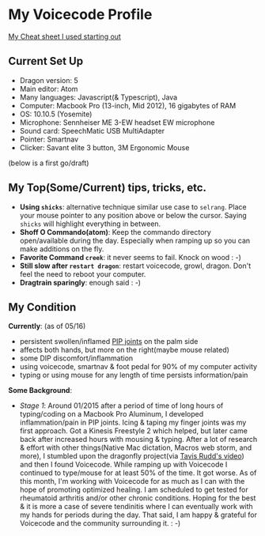 # My Voicecode Profile

[My Cheat sheet I used starting out](https://docs.google.com/spreadsheets/d/1-QJJSWx0MR6vZzY0a8lXDg7ZJPv-h2H7i0lD6sLiIY4/edit?usp=sharing)

## Current Set Up
- Dragon version: 5
- Main editor: Atom
- Many languages: Javascript(& Typescript), Java
- Computer: Macbook Pro (13-inch, Mid 2012), 16 gigabytes of RAM
- OS: 10.10.5 (Yosemite)
- Microphone: Sennheiser ME 3-EW headset EW microphone
- Sound card: SpeechMatic USB MultiAdapter
- Pointer: Smartnav
- Clicker: Savant elite 3 button, 3M Ergonomic Mouse

(below is a first go/draft)

## My Top(Some/Current) tips, tricks, etc.
- **Using `shicks`**: alternative technique similar use case to `selrang`. Place your mouse pointer to any position above or below the cursor. Saying `shicks` will highlight everything in between.
- **Shoff O Commando(atom)**: Keep the commando directory open/available during the day. Especially when ramping up so you can make additions on the fly.
- **Favorite Command `creek`**: it never seems to fail. Knock on wood : -)
- **Still slow after `restart dragon`**: restart voicecode, growl, dragon. Don't feel the need to reboot your computer.
- **Dragtrain sparingly**: enough said : -)


## My Condition

__Currently__: (as of 05/16)
- persistent swollen/inflamed [PIP joints](http://proactive4pt.com/pt/wp-content/uploads/finger_swanneck_cause01-300x300.jpg) on the palm side
- affects both hands, but more on the right(maybe mouse related)
- some DIP discomfort/inflammation
- using voicecode, smartnav & foot pedal for 90% of my computer activity
- typing or using mouse for any length of time persists information/pain


__Some Background__:

* _Stage 1_: Around 01/2015 after a period of time of long hours of typing/coding on a Macbook Pro Aluminum, I developed inflammation/pain in PIP joints. Icing & taping my finger joints was my first approach. Got a Kinesis Freestyle 2 which helped, but later came back after increased hours with mousing & typing. After a lot of research & effort with other things(Native Mac dictation, Macros web storm, and more), I stumbled upon the dragonfly project(via [Tavis Rudd's video](https://www.youtube.com/watch?v=8SkdfdXWYaI)) and then I found Voicecode. While ramping up with Voicecode I continued to type/mouse for at least 50% of the time. It got worse. As of this month, I'm working with Voicecode for as much as I can with the hope of promoting optimized healing. I am scheduled to get tested for rheumatoid arthritis and/or other chronic conditions. Hoping for the best & it is more a case of severe tendinitis where I can eventually work with my hands for periods during the day. That said, I am happy & grateful for Voicecode and the community surrounding it. : -)
